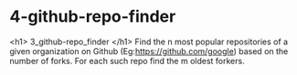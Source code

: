 # 4-github-repo-finder
&lt;h1> 3_github-repo_finder &lt;/h1>  Find the n most popular repositories of a given organization on Github (Eg:https://github.com/google) based on the number of forks. For each such repo find the m oldest forkers.  
